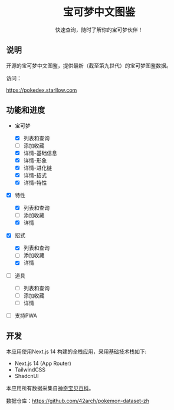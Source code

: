 <div align="center">
  <image />
  <h1>宝可梦中文图鉴</h1>
  <p>快速查询，随时了解你的宝可梦伙伴！</p>
</div>

## 说明

开源的宝可梦中文图鉴，提供最新（截至第九世代）的宝可梦图鉴数据。

访问：

https://pokedex.starllow.com

## 功能和进度

- 宝可梦

  - [x] 列表和查询
  - [ ] 添加收藏
  - [x] 详情-基础信息
  - [x] 详情-形象
  - [x] 详情-进化链
  - [x] 详情-招式
  - [x] 详情-特性

- [x] 特性

  - [x] 列表和查询
  - [ ] 添加收藏
  - [x] 详情

- [x] 招式

  - [x] 列表和查询
  - [ ] 添加收藏
  - [x] 详情

- [ ] 道具

  - [ ] 列表和查询
  - [ ] 添加收藏
  - [ ] 详情

- [ ] 支持PWA

## 开发

本应用使用Next.js 14 构建的全栈应用，采用基础技术栈如下:

- Next.js 14 (App Router)
- TailwindCSS
- ShadcnUI

本应用所有数据采集自[神奇宝贝百科](https://wiki.52poke.com/wiki/主页)。

数据仓库：https://github.com/42arch/pokemon-dataset-zh
